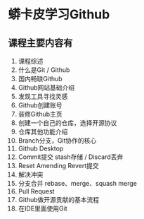 # 蟒卡皮学习Github
## 课程主要内容有
1. 课程综述
2. 什么是Git / Github 
3. 国内畅联Github
4. Github网站基础介绍
5. 发现工具寻找灵感
6. Github创建账号
7. 装修Github主页
8. 创建一个自己的仓库，选择开源协议
9. 仓库其他功能介绍
10. Branch分支，Git协作的核心
11. Github Desktop
12. Commit提交 stash存储 / Discard丢弃
13. Reset Amending Revert提交
14. 解决冲突
15. 分支合并 rebase、merge、squash merge
16. Pull Request
17. Github做开源贡献的基本流程
18. 在IDE里面使用Git

